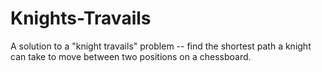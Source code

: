 # Knights-Travails

A solution to a "knight travails" problem -- find the shortest path a knight can take to move between two positions on a chessboard.
